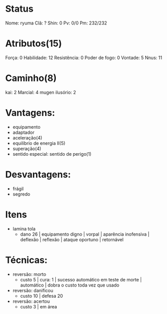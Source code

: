 # Status
Nome: ryuma
Clã: ?
Shin: 0
Pv: 0/0
Pm: 232/232

# Atributos(15)
Força: 0
Habilidade: 12
Resistência: 0
Poder de fogo: 0
Vontade: 5
Nnus: 11

# Caminho(8)
kai: 2
Marcial: 4
mugen ilusório: 2 

# Vantagens:
- equipamento
- adaptador
- aceleração(4)
- equilíbrio de energia II(5)
- superação(4)
- sentido especial: sentido de perigo(1)

# Desvantagens:
- frágil
- segredo

# Itens
- lamina tola
  - dano 26 | equipamento digno | vorpal | aparência inofensiva | deflexão | reflexão | ataque oportuno | retornável

# Técnicas:
- reversão: morto
  - custo 5 | cura: 1 | sucesso automático em teste de morte | automático | dobra o custo toda vez que usado
- reversão: danificou
  - custo 10 | defesa 20
- reversão: acertou
  - custo 3 | em área